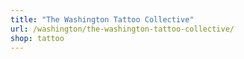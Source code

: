 ```yaml
---
title: "The Washington Tattoo Collective"
url: /washington/the-washington-tattoo-collective/
shop: tattoo
---
```

